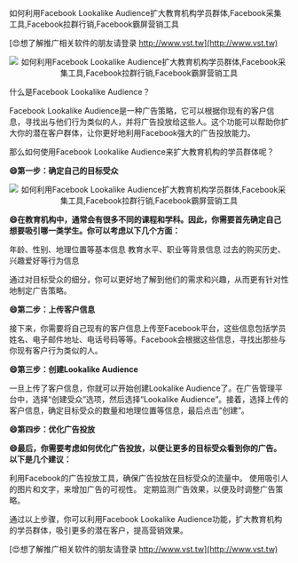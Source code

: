 如何利用Facebook Lookalike Audience扩大教育机构学员群体,Facebook采集工具,Facebook拉群行销,Facebook霸屏营销工具

[😍想了解推广相关软件的朋友请登录 http://www.vst.tw](http://www.vst.tw)

 <center><img src="https://vst.tw/MP4/tuiguang/png/3.png" alt="如何利用Facebook Lookalike Audience扩大教育机构学员群体,Facebook采集工具,Facebook拉群行销,Facebook霸屏营销工具"></center>

什么是Facebook Lookalike Audience？

Facebook Lookalike Audience是一种广告策略，它可以根据你现有的客户信息，寻找出与他们行为类似的人，并将广告投放给这些人。这个功能可以帮助你扩大你的潜在客户群体，让你更好地利用Facebook强大的广告投放能力。

那么如何使用Facebook Lookalike Audience来扩大教育机构的学员群体呢？

**😄第一步：确定自己的目标受众**

 <center><img src="https://vst.tw/MP4/tuiguang/png/1.png" alt="如何利用Facebook Lookalike Audience扩大教育机构学员群体,Facebook采集工具,Facebook拉群行销,Facebook霸屏营销工具"></center>

**😄在教育机构中，通常会有很多不同的课程和学科。因此，你需要首先确定自己想要吸引哪一类学生。你可以考虑以下几个方面：**

年龄、性别、地理位置等基本信息
教育水平、职业等背景信息
过去的购买历史、兴趣爱好等行为信息

通过对目标受众的细分，你可以更好地了解到他们的需求和兴趣，从而更有针对性地制定广告策略。

**😄第二步：上传客户信息**

接下来，你需要将自己现有的客户信息上传至Facebook平台，这些信息包括学员姓名、电子邮件地址、电话号码等等。Facebook会根据这些信息，寻找出那些与你现有客户行为类似的人。

**😄第三步：创建Lookalike Audience**

一旦上传了客户信息，你就可以开始创建Lookalike Audience了。在广告管理平台中，选择“创建受众”选项，然后选择“Lookalike Audience”。接着，选择上传的客户信息，确定目标受众的数量和地理位置等信息，最后点击“创建”。

**😄第四步：优化广告投放**

**😄最后，你需要考虑如何优化广告投放，以便让更多的目标受众看到你的广告。以下是几个建议：**

利用Facebook的广告投放工具，确保广告投放在目标受众的流量中。
使用吸引人的图片和文字，来增加广告的可视性。
定期监测广告效果，以便及时调整广告策略。

通过以上步骤，你可以利用Facebook Lookalike Audience功能，扩大教育机构的学员群体，吸引更多的潜在客户，提高营销效果。

[😍想了解推广相关软件的朋友请登录 http://www.vst.tw](http://www.vst.tw)



